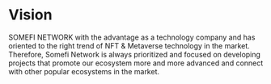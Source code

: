 # Vision

SOMEFI NETWORK with the advantage as a technology company and has oriented to the right trend of NFT & Metaverse technology in the market. Therefore, Somefi Network is always prioritized and focused on developing projects that promote our ecosystem more and more advanced and connect with other popular ecosystems in the market.
